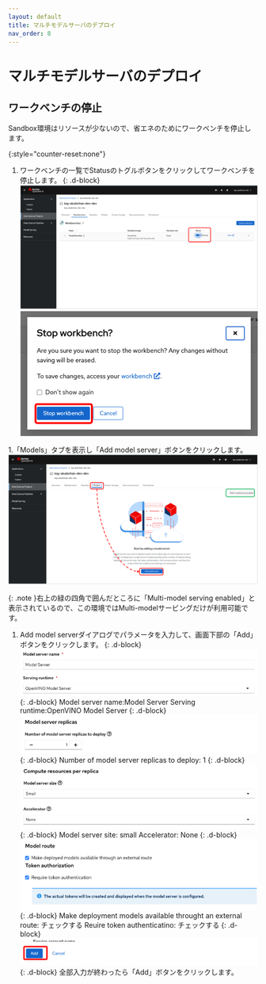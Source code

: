 ```yaml
---
layout: default
title: マルチモデルサーバのデプロイ
nav_order: 8
---
```


# マルチモデルサーバのデプロイ

## ワークベンチの停止

Sandbox環境はリソースが少ないので、省エネのためにワークベンチを停止します。

{:style="counter-reset:none"}
1. ワークベンチの一覧でStatusのトグルボタンをクリックしてワークベンチを停止します。
{: .d-block}
![](../../assets/oai_stop_workbench.png)
![](../../assets/oai_stop_workbench_2.png)

1.「Models」タブを表示し「Add model server」ボタンをクリックします。
![](../../assets/oai_add_modelserver_1.png)

{: .note }右上の緑の四角で囲んだところに「Multi-model serving enabled」と表示されているので、この環境ではMulti-modelサービングだけが利用可能です。


1. Add model serverダイアログでパラメータを入力して、画面下部の「Add」ボタンをクリックします。
{: .d-block}
![](../../assets/oai_add_modelserver_runtime.png)
{: .d-block}
Model server name:Model Server
Serving runtime:OpenVINO Model Server
{: .d-block}
![](../../assets/oai_add_modelserver_replicas.png)
{: .d-block}
Number of model server replicas to deploy: 1
{: .d-block}
![](../../assets/oai_add_modelserver_size.png)
{: .d-block}
Model server site: small
Accelerator: None
{: .d-block}
![](../../assets/oai_add_modelserver_route.png)
{: .d-block}
Make deployment models available throught an external route: チェックする
Reuire token authenticatino: チェックする
{: .d-block}
![](../../assets/oai_add_modelserver_add.png)
{: .d-block}
全部入力が終わったら「Add」ボタンをクリックします。






